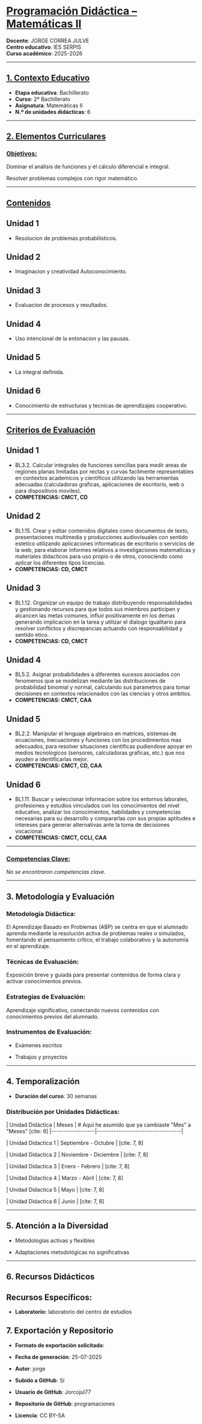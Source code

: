 # <u>Programación Didáctica – Matemáticas II</u>

**Docente**: JORGE CORREA JULVE  
**Centro educativo**: IES SERPIS  
**Curso académico**: 2025-2026  

---

## <u>1. Contexto Educativo</u>

- **Etapa educativa**: Bachillerato
- **Curso**: 2º Bachillerato
- **Asignatura**: Matemáticas II
- **N.º de unidades didácticas**: 6

---
## <u>2. Elementos Curriculares</u>

### <u>Objetivos:</u>



Dominar el análisis de funciones y el cálculo diferencial e integral.

Resolver problemas complejos con rigor matemático.



---

## <u>Contenidos</u>

## Unidad 1
- Resolucion de problemas probabilisticos.
## Unidad 2
- Imaginacion y creatividad Autoconocimiento.
## Unidad 3
- Evaluacion de procesos y resultados.
## Unidad 4
- Uso intencional de la entonacion y las pausas.
## Unidad 5
- La integral definida.
## Unidad 6
- Conocimiento de estructuras y tecnicas de aprendizajes cooperativo.


---

## <u>Criterios de Evaluación</u>

## Unidad 1
- BL3.2. Calcular integrales de funciones sencillas para medir areas de regiones planas limitadas por rectas y curvas facilmente representables en contextos academicos y cientificos utilizando las herramientas adecuadas (calculadoras graficas, aplicaciones de escritorio, web o para dispositivos moviles).
- **COMPETENCIAS: CMCT, CD**
## Unidad 2
- BL1.15. Crear y editar contenidos digitales como documentos de texto, presentaciones multimedia y producciones audiovisuales con sentido estetico utilizando aplicaciones informaticas de escritorio o servicios de la web, para elaborar informes relativos a investigaciones matematicas y materiales didacticos para uso propio o de otros, conociendo como aplicar los diferentes tipos licencias.
- **COMPETENCIAS: CD, CMCT**
## Unidad 3
- BL1.12. Organizar un equipo de trabajo distribuyendo responsabilidades y gestionando recursos para que todos sus miembros participen y alcancen las metas comunes, influir positivamente en los demas generando implicacion en la tarea y utilizar el dialogo igualitario para resolver conflictos y discrepancias actuando con responsabilidad y sentido etico.
- **COMPETENCIAS: CD, CMCT**
## Unidad 4
- BL5.2. Asignar probabilidades a diferentes sucesos asociados con fenomenos que se modelizan mediante las distribuciones de probabilidad binomial y normal, calculando sus parametros para tomar decisiones en contextos relacionados con las ciencias y otros ambitos.
- **COMPETENCIAS: CMCT, CAA**
## Unidad 5
- BL2.2. Manipular el lenguaje algebraico en matrices, sistemas de ecuaciones, inecuaciones y funciones con los procedimientos mas adecuados, para resolver situaciones cientificas pudiendose apoyar en medios tecnologicos (sensores, calculadoras graficas, etc.) que nos ayuden a identificarlas mejor.
- **COMPETENCIAS: CMCT, CD, CAA**
## Unidad 6
- BL1.11. Buscar y seleccionar informacion sobre los entornos laborales, profesiones y estudios vinculados con los conocimientos del nivel educativo, analizar los conocimientos, habilidades y competencias necesarias para su desarrollo y compararlas con sus propias aptitudes e intereses para generar alternativas ante la toma de decisiones vocacional.
- **COMPETENCIAS: CMCT, CCLI, CAA**


---

### <u>Competencias Clave:</u>


_No se encontraron competencias clave._


---

## 3. Metodología y Evaluación

### Metodología Didáctica:

El Aprendizaje Basado en Problemas (ABP) se centra en que el alumnado aprenda mediante la resolución activa de problemas reales o simulados, fomentando el pensamiento crítico, el trabajo colaborativo y la autonomía en el aprendizaje.


### Técnicas de Evaluación:

Exposición breve y guiada para presentar contenidos de forma clara y activar conocimientos previos.


### Estrategias de Evaluación:

Aprendizaje significativo, conectando nuevos contenidos con conocimientos previos del alumnado.


### Instrumentos de Evaluación:


- Exámenes escritos

- Trabajos y proyectos



---

## 4. Temporalización

- **Duración del curso**: 30 semanas

### **Distribución por Unidades Didácticas:**


| Unidad Didáctica | Meses | # Aquí he asumido que ya cambiaste "Mes" a "Meses" [cite: 6]
|------------------|-----------------------------------| 


| Unidad Didactica 1 | Septiembre - Octubre | [cite: 7, 8]

| Unidad Didactica 2 | Noviembre - Diciembre | [cite: 7, 8]

| Unidad Didactica 3 | Enero - Febrero | [cite: 7, 8]

| Unidad Didactica 4 | Marzo - Abril | [cite: 7, 8]

| Unidad Didactica 5 | Mayo | [cite: 7, 8]

| Unidad Didactica 6 | Junio | [cite: 7, 8]



---

## 5. Atención a la Diversidad



* Metodologías activas y flexibles

* Adaptaciones metodológicas no significativas


---

## 6. Recursos Didácticos


## Recursos Específicos:

- **Laboratorio:** laboratorio del centro de estudios


## 7. Exportación y Repositorio

- **Formato de exportación solicitado**: 
- **Fecha de generación**: 25-07-2025
- **Autor**: jorge


- **Subido a GitHub**: Sí
- **Usuario de GitHub**: Jorcojul77
- **Repositorio de GitHub**: programaciones

- **Licencia**: CC BY-SA


